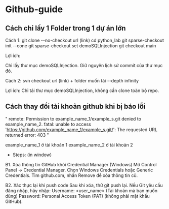 # Github-guide

## Cách chỉ lấy 1 Folder trong 1 dự án lớn

Cách 1: 
git clone --no-checkout url (link)
cd python_lab
git sparse-checkout init --cone
git sparse-checkout set demoSQLInjection
git checkout main

Lợi ích:

Chỉ lấy thư mục demoSQLInjection.
Giữ nguyên lịch sử commit của thư mục đó.


Cách 2:
svn checkout url (link) + folder muốn tải --depth infinity

Lợi ích: Chỉ tải thư mục demoSQLInjection, không cần clone toàn bộ repo.


## Cách thay đổi tài khoản github khi bị báo lỗi 
"
remote: Permission to example_name_1/example_s.git denied to example_name_2.
fatal: unable to access 'https://github.com/example_name_1/example_s.git/': The requested URL returned error: 403
"

example_name_1 ở tài khoản 1
example_name_2 ở tài khoản 2

+ Steps: (in window)

B1. Xóa thông tin GitHub khỏi Credential Manager (Windows)
Mở Control Panel → Credential Manager.
Chọn Windows Credentials hoặc Generic Credentials.
Tìm github.com, nhấn Remove để xóa thông tin cũ.

B2. Xác thực lại khi push code Sau khi xóa, thử git push lại. Nếu Git yêu cầu đăng nhập, hãy nhập:
Username: <user_name> (Tài khoản mà bạn muốn dùng)
Password: Personal Access Token (PAT) (không phải mật khẩu GitHub).


